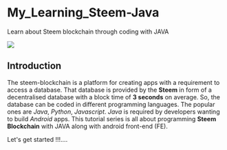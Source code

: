 # My_Learning_Steem-Java
Learn about Steem blockchain through coding with JAVA

![](https://steemit-production-imageproxy-thumbnail.s3.amazonaws.com/U5dtFy7fqVviMCftecXxngNvD9ZTxkv_1680x8400)

## Introduction
The steem-blockchain is a platform for creating apps with a requirement to access a database. That database is provided by the **Steem** in form of a decentralised database with a block time of **3 seconds** on average. 
So, the database can be coded in different programming languages. The popular ones are _Java_, _Python_, _Javascript_.
_Java_ is required by developers wanting to build _Android_ apps. This tutorial series is all about programming **Steem Blockchain** with JAVA along with android front-end (FE).

Let's get started !!!....

